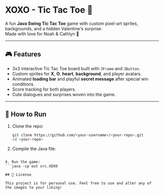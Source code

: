 # XOXO - Tic Tac Toe 💖

A fun **Java Swing Tic Tac Toe** game with custom pixel-art sprites, backgrounds, and a hidden Valentine's surprise.  
Made with love for Noah & Cathlyn 💞

---

## 🎮 Features
- 3x3 interactive Tic Tac Toe board built with `JFrame` and `JButton`.
- Custom sprites for **X**, **O**, **heart**, **background**, and player avatars.
- Animated **loading bar** and playful **secret message** after special win conditions.
- Score tracking for both players.
- Cute dialogues and surprises woven into the game.

---

## 🚀 How to Run
1. Clone the repo:
   ```bash
   git clone https://github.com/<your-username>/<your-repo>.git
   cd <your-repo>
   
2. Compile the Java file:
```javac -d out src/XOXO.java

4. Run the game:
```java -cp out src.XOXO

## 📜 License

This project is for personal use. Feel free to use and alter any of the images to your liking!
